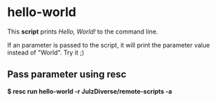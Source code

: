 # hello-world

This **script** prints _Hello, World!_ to the command line.

If an parameter is passed to the script, it will print the parameter value instead of "World". Try it ;)

## Pass parameter using resc

**$ resc run hello-world -r JulzDiverse/remote-scripts -a <your-name>**
